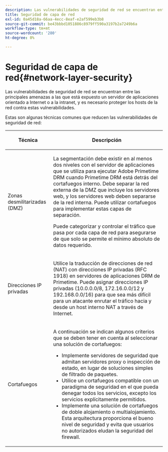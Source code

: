 ```yaml
---
description: Las vulnerabilidades de seguridad de red se encuentran entre las principales amenazas a las que está expuesto un servidor de aplicaciones orientado a Internet o a la intranet, y es necesario proteger los hosts de la red contra estas vulnerabilidades.
title: Seguridad de capa de red
exl-id: 0a45d18a-66aa-4ecc-8eaf-e2af599eb3b8
source-git-commit: be43bbbd1051886c8979ff590a3197b2a7249b6a
workflow-type: tm+mt
source-wordcount: '280'
ht-degree: 0%

---
```


# Seguridad de capa de red{#network-layer-security}

Las vulnerabilidades de seguridad de red se encuentran entre las principales amenazas a las que está expuesto un servidor de aplicaciones orientado a Internet o a la intranet, y es necesario proteger los hosts de la red contra estas vulnerabilidades.

Estas son algunas técnicas comunes que reducen las vulnerabilidades de seguridad de red:

<table frame="all" colsep="1" rowsep="1" class="+ topic/table adobe-d/table " id="table_djf_lhz_n4"> 
 <thead class="- topic/thead "> 
  <tr rowsep="1" class="- topic/row "> 
   <th colname="1" class="- topic/entry entry"> <p class="- topic/p ">Técnica </p> </th> 
   <th colname="2" class="- topic/entry entry"> <p class="- topic/p ">Descripción </p> </th> 
  </tr> 
 </thead>
 <tbody class="- topic/tbody "> 
  <tr rowsep="1" class="- topic/row "> 
   <td colname="1" class="- topic/entry "> <p class="- topic/p ">Zonas desmilitarizadas (DMZ) </p> </td> 
   <td colname="2" class="- topic/entry "> <p class="- topic/p ">La segmentación debe existir en al menos dos niveles con el servidor de aplicaciones que se utiliza para ejecutar Adobe Primetime DRM cuando Primetime DRM está detrás del cortafuegos interno. Debe separar la red externa de la DMZ que incluye los servidores web, y los servidores web deben separarse de la red interna. Puede utilizar cortafuegos para implementar estas capas de separación. </p> <p>Puede categorizar y controlar el tráfico que pasa por cada capa de red para asegurarse de que solo se permite el mínimo absoluto de datos requerido. </p> </td> 
  </tr> 
  <tr rowsep="1" class="- topic/row "> 
   <td colname="1" class="- topic/entry "> <p class="- topic/p ">Direcciones IP privadas </p> </td> 
   <td colname="2" class="- topic/entry "> <p class="- topic/p ">Utilice la traducción de direcciones de red (NAT) con direcciones IP privadas (RFC 1918) en servidores de aplicaciones DRM de Primetime. Puede asignar direcciones IP privadas (10.0.0.0/8, 172.16.0.0/12 y 192.168.0.0/16) para que sea más difícil para un atacante enrutar el tráfico hacia y desde un host interno NAT a través de Internet. </p> </td> 
  </tr> 
  <tr rowsep="0" class="- topic/row "> 
   <td colname="1" class="- topic/entry "> <p class="- topic/p ">Cortafuegos </p> </td> 
   <td colname="2" class="- topic/entry "> <p class="- topic/p ">A continuación se indican algunos criterios que se deben tener en cuenta al seleccionar una solución de cortafuegos: </p> <p class="- topic/p "> 
     <ul class="- topic/ul " id="ul_wjf_lhz_n4"> 
      <li class="- topic/li " id="li_A620D0B635384590BA7804F9720D04D0">Implemente servidores de seguridad que admitan servidores proxy o inspección de estado, en lugar de soluciones simples de filtrado de paquetes. </li> 
      <li class="- topic/li " id="li_3E4F814A30C047539185C23F4F57C282">Utilice un cortafuegos compatible con un paradigma de seguridad en el que pueda denegar todos los servicios, excepto los servicios explícitamente permitidos. </li> 
      <li class="- topic/li " id="li_96160B3F14C4425397F017AF93FABE32">Implemente una solución de cortafuegos de doble alojamiento o multialojamiento. Esta arquitectura proporciona el bueno nivel de seguridad y evita que usuarios no autorizados eludan la seguridad del firewall. </li> 
     </ul> </p> </td> 
  </tr> 
 </tbody> 
</table>
